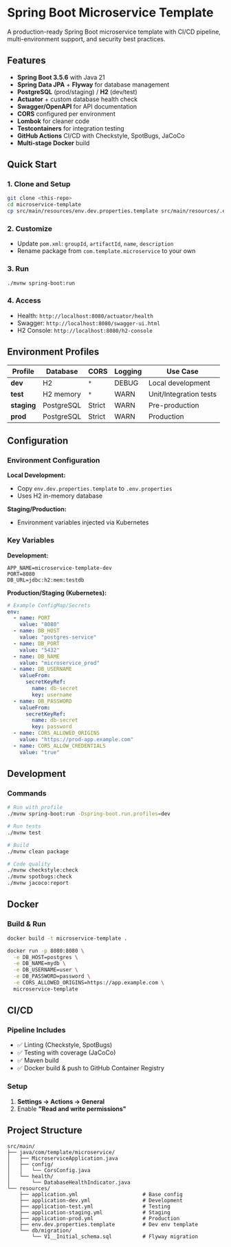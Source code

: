 # Spring Boot Microservice Template

A production-ready Spring Boot microservice template with CI/CD pipeline, multi-environment support, and security best practices.

## Features

- **Spring Boot 3.5.6** with Java 21
- **Spring Data JPA** + **Flyway** for database management
- **PostgreSQL** (prod/staging) / **H2** (dev/test)
- **Actuator** + custom database health check
- **Swagger/OpenAPI** for API documentation
- **CORS** configured per environment
- **Lombok** for cleaner code
- **Testcontainers** for integration testing
- **GitHub Actions** CI/CD with Checkstyle, SpotBugs, JaCoCo
- **Multi-stage Docker** build

## Quick Start

### 1. Clone and Setup

```bash
git clone <this-repo>
cd microservice-template
cp src/main/resources/env.dev.properties.template src/main/resources/.env.properties
```

### 2. Customize

- Update `pom.xml`: `groupId`, `artifactId`, `name`, `description`
- Rename package from `com.template.microservice` to your own

### 3. Run

```bash
./mvnw spring-boot:run
```

### 4. Access

- Health: `http://localhost:8080/actuator/health`
- Swagger: `http://localhost:8080/swagger-ui.html`
- H2 Console: `http://localhost:8080/h2-console`

## Environment Profiles

| Profile | Database | CORS | Logging | Use Case |
|---------|----------|------|---------|----------|
| **dev** | H2 | `*` | DEBUG | Local development |
| **test** | H2 memory | `*` | WARN | Unit/Integration tests |
| **staging** | PostgreSQL | Strict | WARN | Pre-production |
| **prod** | PostgreSQL | Strict | WARN | Production |

## Configuration

### Environment Configuration

**Local Development:**
- Copy `env.dev.properties.template` to `.env.properties`
- Uses H2 in-memory database

**Staging/Production:**
- Environment variables injected via Kubernetes

### Key Variables

**Development:**
```properties
APP_NAME=microservice-template-dev
PORT=8080
DB_URL=jdbc:h2:mem:testdb
```

**Production/Staging (Kubernetes):**
```yaml
# Example ConfigMap/Secrets
env:
  - name: PORT
    value: "8080"
  - name: DB_HOST
    value: "postgres-service"
  - name: DB_PORT
    value: "5432"
  - name: DB_NAME
    value: "microservice_prod"
  - name: DB_USERNAME
    valueFrom:
      secretKeyRef:
        name: db-secret
        key: username
  - name: DB_PASSWORD
    valueFrom:
      secretKeyRef:
        name: db-secret
        key: password
  - name: CORS_ALLOWED_ORIGINS
    value: "https://prod-app.example.com"
  - name: CORS_ALLOW_CREDENTIALS
    value: "true"
```

## Development

### Commands

```bash
# Run with profile
./mvnw spring-boot:run -Dspring-boot.run.profiles=dev

# Run tests
./mvnw test

# Build
./mvnw clean package

# Code quality
./mvnw checkstyle:check
./mvnw spotbugs:check
./mvnw jacoco:report
```

## Docker

### Build & Run

```bash
docker build -t microservice-template .

docker run -p 8080:8080 \
  -e DB_HOST=postgres \
  -e DB_NAME=mydb \
  -e DB_USERNAME=user \
  -e DB_PASSWORD=password \
  -e CORS_ALLOWED_ORIGINS=https://app.example.com \
  microservice-template
```

## CI/CD

### Pipeline Includes

- ✅ Linting (Checkstyle, SpotBugs)
- ✅ Testing with coverage (JaCoCo)
- ✅ Maven build
- ✅ Docker build & push to GitHub Container Registry

### Setup

1. **Settings → Actions → General**
2. Enable **"Read and write permissions"**

## Project Structure

```
src/main/
├── java/com/template/microservice/
│   ├── MicroserviceApplication.java
│   ├── config/
│   │   └── CorsConfig.java
│   └── health/
│       └── DatabaseHealthIndicator.java
└── resources/
    ├── application.yml                     # Base config
    ├── application-dev.yml                 # Development
    ├── application-test.yml                # Testing
    ├── application-staging.yml             # Staging
    ├── application-prod.yml                # Production
    ├── env.dev.properties.template         # Dev env template
    └── db/migration/
        └── V1__Initial_schema.sql          # Flyway migration
```
